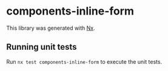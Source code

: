 # components-inline-form

This library was generated with [Nx](https://nx.dev).

## Running unit tests

Run `nx test components-inline-form` to execute the unit tests.
